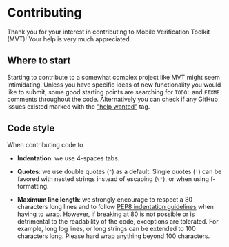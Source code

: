 # Contributing

Thank you for your interest in contributing to Mobile Verification Toolkit (MVT)! Your help is very much appreciated.


## Where to start

Starting to contribute to a somewhat complex project like MVT might seem intimidating. Unless you have specific ideas of new functionality you would like to submit, some good starting points are searching for `TODO:` and `FIXME:` comments throughout the code. Alternatively you can check if any GitHub issues existed marked with the ["help wanted"](https://github.com/mvt-project/mvt/issues?q=is%3Aissue+is%3Aopen+label%3A%22help+wanted%22) tag.


## Code style

When contributing code to 

- **Indentation**: we use 4-spaces tabs.

- **Quotes**: we use double quotes (`"`) as a default. Single quotes (`'`) can be favored with nested strings instead of escaping (`\"`), or when using f-formatting.

- **Maximum line length**: we strongly encourage to respect a 80 characters long lines and to follow [PEP8 indentation guidelines](https://peps.python.org/pep-0008/#indentation) when having to wrap. However, if breaking at 80 is not possible or is detrimental to the readability of the code, exceptions are tolerated. For example, long log lines, or long strings can be extended to 100 characters long. Please hard wrap anything beyond 100 characters.
